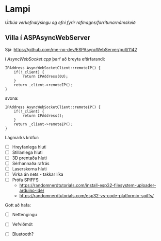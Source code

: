 # Lampi

_Útbúa verkefnalýsingu og efni fyrir rafmagns/forritunarnámskeið_

## Villa í ASPAsyncWebServer 

Sjá: https://github.com/me-no-dev/ESPAsyncWebServer/pull/1142

í _AsyncWebSocket.cpp_ þarf að breyta eftirfarandi:

    IPAddress AsyncWebSocketClient::remoteIP() {
        if(!_client) {
            return IPAddress(0U);
        }
        return _client->remoteIP();
    }

svona: 

    IPAddress AsyncWebSocketClient::remoteIP() {
        if(!_client) {
            return IPAddress();
        }
        return _client->remoteIP();
    }

Lágmarks kröfur:

- [ ] Hreyfanlega hluti
- [ ] Stillanlega hluti
- [ ] 3D prentaða hluti
- [ ] Sérhannaða rafrás
- [ ] Laserskorna hluti
- [ ] Virka án nets - takkar líka
- [ ] Prófa SPIFFS 
  - https://randomnerdtutorials.com/install-esp32-filesystem-uploader-arduino-ide/
  - https://randomnerdtutorials.com/esp32-vs-code-platformio-spiffs/

Gott að hafa: 

- [ ] Nettengingu
- [ ] Vefviðmót
- [ ] Bluetooth?


